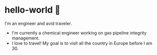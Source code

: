 # hello-world :wave:

I'm an engineer and avid traveler. 

- I'm currently a chemical engineer working on gas pipeline integrity management.
- I love to travel! My goal is to visit all the country in Europe before I am 30.

